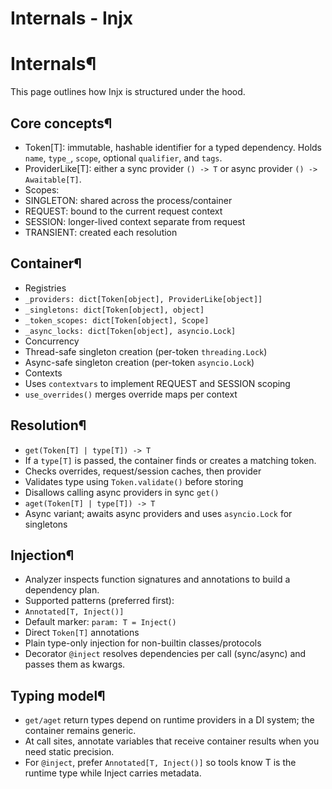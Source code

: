 # Internals - Injx

[ ](https://github.com/QriusGlobal/injx/edit/master/docs/internals.md "Edit this page")

# Internals¶

This page outlines how Injx is structured under the hood.

## Core concepts¶

  * Token[T]: immutable, hashable identifier for a typed dependency. Holds `name`, `type_`, `scope`, optional `qualifier`, and `tags`.
  * ProviderLike[T]: either a sync provider `() -> T` or async provider `() -> Awaitable[T]`.
  * Scopes:
  * SINGLETON: shared across the process/container
  * REQUEST: bound to the current request context
  * SESSION: longer-lived context separate from request
  * TRANSIENT: created each resolution

## Container¶

  * Registries
  * `_providers: dict[Token[object], ProviderLike[object]]`
  * `_singletons: dict[Token[object], object]`
  * `_token_scopes: dict[Token[object], Scope]`
  * `_async_locks: dict[Token[object], asyncio.Lock]`
  * Concurrency
  * Thread-safe singleton creation (per-token `threading.Lock`)
  * Async-safe singleton creation (per-token `asyncio.Lock`)
  * Contexts
  * Uses `contextvars` to implement REQUEST and SESSION scoping
  * `use_overrides()` merges override maps per context

## Resolution¶

  * `get(Token[T] | type[T]) -> T`
  * If a `type[T]` is passed, the container finds or creates a matching token.
  * Checks overrides, request/session caches, then provider
  * Validates type using `Token.validate()` before storing
  * Disallows calling async providers in sync `get()`
  * `aget(Token[T] | type[T]) -> T`
  * Async variant; awaits async providers and uses `asyncio.Lock` for singletons

## Injection¶

  * Analyzer inspects function signatures and annotations to build a dependency plan.
  * Supported patterns (preferred first):
  * `Annotated[T, Inject()]`
  * Default marker: `param: T = Inject()`
  * Direct `Token[T]` annotations
  * Plain type-only injection for non-builtin classes/protocols
  * Decorator `@inject` resolves dependencies per call (sync/async) and passes them as kwargs.

## Typing model¶

  * `get/aget` return types depend on runtime providers in a DI system; the container remains generic.
  * At call sites, annotate variables that receive container results when you need static precision.
  * For `@inject`, prefer `Annotated[T, Inject()]` so tools know T is the runtime type while Inject carries metadata.